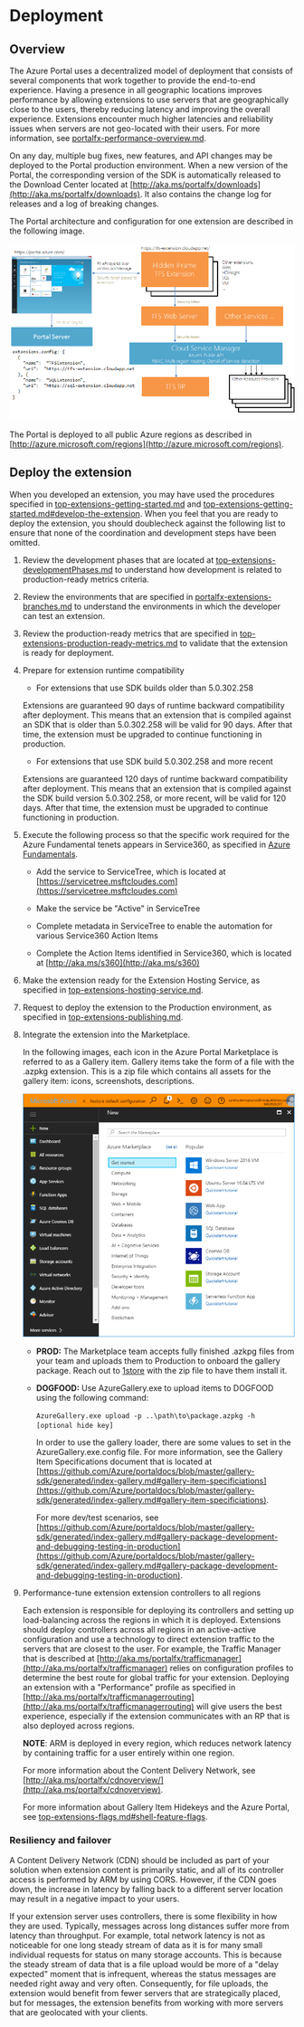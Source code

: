 
<a name="deployment"></a>
# Deployment

<a name="deployment-overview"></a>
## Overview

The Azure Portal uses a decentralized model of deployment that consists of several components that work together to provide the end-to-end experience. Having a presence in all geographic locations improves performance by allowing extensions to use servers that are geographically close to the users, thereby reducing latency and improving the overall experience. Extensions encounter much higher latencies and reliability issues when servers are not geo-located with their users. For more information, see [portalfx-performance-overview.md](portalfx-performance-overview.md).

On any day, multiple bug fixes, new features, and API changes may be deployed to the Portal production environment. When a new version of the Portal, the corresponding version of the SDK is automatically released to the Download Center located at [http://aka.ms/portalfx/downloads](http://aka.ms/portalfx/downloads). It also contains the change log for releases and a log of breaking changes.

The Portal architecture and configuration for one extension are described in the following image.

![alt-text](../media/portalfx-custom-extensions-deployment/deployment.png "Portal / Extension architecture")

The Portal is deployed to all public Azure regions as described in [http://azure.microsoft.com/regions](http://azure.microsoft.com/regions).
 
<a name="deployment-deploy-the-extension"></a>
## Deploy the extension

When you developed an extension, you may have used the procedures specified in 
[top-extensions-getting-started.md](top-extensions-getting-started.md) and [top-extensions-getting-started.md#develop-the-extension](top-extensions-getting-started.md#develop-the-extension). When you feel that you are ready to deploy the extension, you should doublecheck against the following list to ensure that none of the coordination and development steps have been omitted.

1. Review the development phases that are located at [top-extensions-developmentPhases.md](top-extensions-developmentPhases.md) to understand how development is related to production-ready metrics criteria.

1. Review the environments that are specified in [portalfx-extensions-branches.md](portalfx-extensions-branches.md) to understand the environments in which the developer can test an extension.

1. Review the production-ready metrics that are specified in [top-extensions-production-ready-metrics.md](top-extensions-production-ready-metrics.md) to validate that the extension is ready for deployment.

1. Prepare for extension runtime compatibility

	* For extensions that use SDK builds older than 5.0.302.258

	Extensions are guaranteed 90 days of runtime backward compatibility after deployment. This means that an extension that  is compiled against an  SDK that is older than 5.0.302.258  will be valid for 90 days. After that time, 	the extension must be upgraded to continue functioning in production.

	* For extensions that use SDK build 5.0.302.258 and more recent
	
	Extensions are guaranteed 120 days of runtime backward compatibility after deployment. This means that an extension that is compiled against the SDK build version 5.0.302.258, or more recent, will be valid for 120 days. After that time, the extension must be upgraded to continue functioning in production.

1. Execute the following process so that the specific work required for the Azure Fundamental tenets appears in Service360, as specified in [Azure Fundamentals](https://microsoft.sharepoint.com/teams/WAG/EngSys/Shared%20Documents/Argon/Azure%20Fundamentals%20Proposal/Azure%20Fundamentals%20Proposal.docx?d=wf5b821bc31c44042adb55ebf4d8b408d). 

    * Add the service to ServiceTree, which is located at [https://servicetree.msftcloudes.com](https://servicetree.msftcloudes.com)

    * Make the service be "Active" in ServiceTree

    * Complete metadata in ServiceTree to enable the automation for various Service360 Action Items

    * Complete the Action Items identified in Service360, which is located at [http://aka.ms/s360](http://aka.ms/s360)

1. Make the extension ready for the Extension Hosting Service, as specified in [top-extensions-hosting-service.md](top-extensions-hosting-service.md).

1. Request to deploy the extension to the Production environment, as specified in [top-extensions-publishing.md](top-extensions-publishing.md).

1. Integrate the extension into the Marketplace. 

    In the following images, each icon in the Azure Portal Marketplace is referred to as a Gallery item. Gallery items take the form of a file with the .azpkg extension. This is a  zip file which contains all assets for the gallery item: icons, screenshots, descriptions.

    ![alt-text](../media/portalfx-extensions-onboarding/azurePortalMarketPlace.png "Azure Portal Marketplace")

    * **PROD:** The Marketplace team accepts fully finished .azkpg files from your team and uploads them to Production to onboard the gallery package. Reach out to <a href="mailto:1store@microsoft.com?subject=Marketplace Onboarding Request&body=Hello, I would like to onboard the attached package to the production environment. The .azkpg package is named <packageName>. ">1store</a> with the zip file to have them install it.
    
    * **DOGFOOD:** Use AzureGallery.exe to upload items to DOGFOOD using the following command:

      ```AzureGallery.exe upload -p ..\path\to\package.azpkg -h [optional hide key]```

         In order to use the gallery loader, there are some values to set in the AzureGallery.exe.config file. For more information, see the Gallery Item Specifications document that is located at      [https://github.com/Azure/portaldocs/blob/master/gallery-sdk/generated/index-gallery.md#gallery-item-specificiations](https://github.com/Azure/portaldocs/blob/master/gallery-sdk/generated/index-gallery.md#gallery-item-specificiations).  

         For more dev/test scenarios, see [https://github.com/Azure/portaldocs/blob/master/gallery-sdk/generated/index-gallery.md#gallery-package-development-and-debugging-testing-in-production](https://github.com/Azure/portaldocs/blob/master/gallery-sdk/generated/index-gallery.md#gallery-package-development-and-debugging-testing-in-production).

1. Performance-tune extension extension controllers to all regions

	Each extension is responsible for deploying its controllers and setting up load-balancing across the regions in which it is deployed. Extensions should deploy controllers across all regions in an active-active configuration and use a technology to direct extension traffic to the servers that are closest to the user. For example, the Traffic Manager that is described at  [http://aka.ms/portalfx/trafficmanager](http://aka.ms/portalfx/trafficmanager) relies on configuration profiles to determine the best route for global traffic for your extension.  Deploying an extension with a "Performance" profile as specified in [http://aka.ms/portalfx/trafficmanagerrouting](http://aka.ms/portalfx/trafficmanagerrouting) will give users the best experience, especially if the extension communicates with an RP that is also deployed across regions.
	 
	**NOTE**: ARM is deployed in every region, which reduces network latency by containing traffic for a user entirely within one region. 

 	For more information about the Content Delivery Network, see  [http://aka.ms/portalfx/cdnoverview/](http://aka.ms/portalfx/cdnoverview).

	For more information about Gallery Item Hidekeys and the Azure Portal, see [top-extensions-flags.md#shell-feature-flags](top-extensions-flags.md#shell-feature-flags).

<a name="deployment-deploy-the-extension-resiliency-and-failover"></a>
### Resiliency and failover

A Content Delivery Network (CDN) should be included as part of your solution when  extension content is primarily static, and all of its controller access is performed by ARM by using CORS.  However, if the CDN goes down, the increase in latency by falling back to a different server location may result in a negative impact to your users.

If your extension server uses controllers, there is some flexibility in how they are used. Typically,  messages across long distances suffer more from latency than throughput. For example, total network latency is not as noticeable for one long steady stream of data as it is for many small individual requests for status on many storage accounts. This is because the steady stream of data that is a file upload would be more of a "delay expected" moment that is infrequent, whereas the status messages are needed right away and very often. Consequently, for file uploads, the extension would benefit from fewer servers that are strategically placed, but for messages, the extension benefits from working with more servers that are geolocated with your clients.

<!-- TODO:  add "hotfix" info here for when developers need to walk their code into the 4 environments instead of waiting for the automated processes.-->